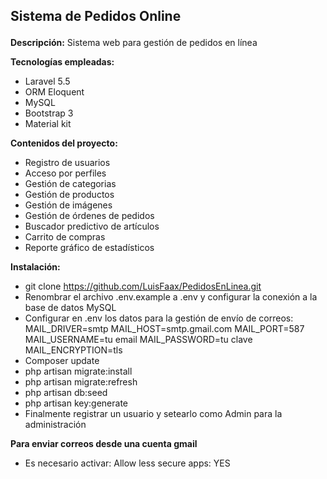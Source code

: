 ## <p>Sistema de Pedidos Online</p>


**Descripción:**
Sistema web para gestión de pedidos en línea

**Tecnologías empleadas:**
* Laravel 5.5
* ORM Eloquent
* MySQL
* Bootstrap 3
* Material kit

**Contenidos del proyecto:**
* Registro de usuarios
* Acceso por perfiles
* Gestión de categorias
* Gestión de productos
* Gestión de imágenes
* Gestión de órdenes de pedidos
* Buscador predictivo de artículos
* Carrito de compras
* Reporte gráfico de estadísticos


**Instalación:**
* git clone https://github.com/LuisFaax/PedidosEnLinea.git
* Renombrar el archivo .env.example a .env y configurar la conexión a la base de datos MySQL
* Configurar en .env los datos para la gestión de envío de correos: MAIL_DRIVER=smtp MAIL_HOST=smtp.gmail.com MAIL_PORT=587 MAIL_USERNAME=tu email MAIL_PASSWORD=tu clave MAIL_ENCRYPTION=tls
* Composer update
* php artisan migrate:install
* php artisan migrate:refresh
* php artisan db:seed
* php artisan key:generate
* Finalmente registrar un usuario y setearlo como Admin para la administración

**Para enviar correos desde una cuenta gmail**
* Es necesario activar: Allow less secure apps: YES
